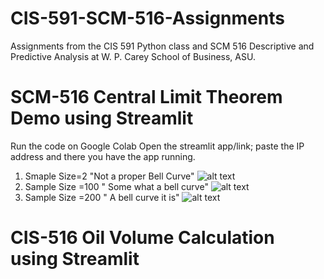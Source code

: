 # CIS-591-SCM-516-Assignments
Assignments from the CIS 591 Python class and SCM 516 Descriptive and Predictive Analysis at W. P. Carey School of Business, ASU. 

# SCM-516 Central Limit Theorem Demo using Streamlit
Run the code on Google Colab
Open the streamlit app/link; paste the IP address and there you have the app running. 

1. Smaple Size=2 "Not a proper Bell Curve"
![alt text](https://github.com/boomitsheth/CIS-591-SCM-516-Assignments/blob/main/images/Screenshot%202023-08-28%20at%206.17.28%20PM.png)
2. Sample Size =100 " Some what a bell curve"
![alt text](https://github.com/boomitsheth/CIS-591-SCM-516-Assignments/blob/main/images/Screenshot%202023-08-28%20at%206.18.07%20PM.png)
3. Sample Size =200 " A bell curve it is"
![alt text](https://github.com/boomitsheth/CIS-591-SCM-516-Assignments/blob/main/images/Screenshot%202023-08-28%20at%206.18.27%20PM.png)

# CIS-516 Oil Volume Calculation using Streamlit
